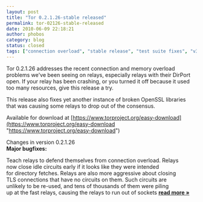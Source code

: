 ```yaml
---
layout: post
title: "Tor 0.2.1.26-stable released"
permalink: tor-02126-stable-released
date: 2010-06-09 22:18:21
author: phobos
category: blog
status: closed
tags: ["connection overload", "stable release", "test suite fixes", "v3 directories"]
---
```


Tor 0.2.1.26 addresses the recent connection and memory overload problems we've been seeing on relays, especially relays with their DirPort open. If your relay has been crashing, or you turned it off because it used too many resources, give this release a try.

This release also fixes yet another instance of broken OpenSSL libraries that was causing some relays to drop out of the consensus.

Available for download at [https://www.torproject.org/easy-download](https://www.torproject.org/easy-download "https://www.torproject.org/easy-download")

Changes in version 0.2.1.26  
 **Major bugfixes:**

Teach relays to defend themselves from connection overload. Relays  
 now close idle circuits early if it looks like they were intended  
 for directory fetches. Relays are also more aggressive about closing  
 TLS connections that have no circuits on them. Such circuits are  
 unlikely to be re-used, and tens of thousands of them were piling  
 up at the fast relays, causing the relays to run out of sockets [**read more »**](https://blog.torproject.org/blog/tor-02126-stable-released)
